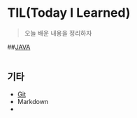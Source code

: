 # TIL(Today I Learned)

> 오늘 배운 내용을 정리하자

##[JAVA](./java)

```java

```

## 기타

* [Git](https://github.com/choihwan2)
* Markdown
* 

